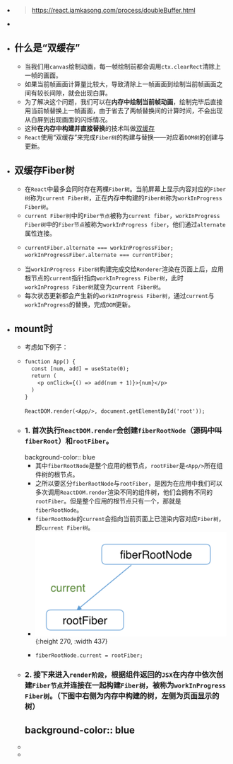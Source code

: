 - > https://react.iamkasong.com/process/doubleBuffer.html
-
- ## 什么是“双缓存”
	- 当我们用`canvas`绘制动画，每一帧绘制前都会调用`ctx.clearRect`清除上一帧的画面。
	- 如果当前帧画面计算量比较大，导致清除上一帧画面到绘制当前帧画面之间有较长间隙，就会出现白屏。
	- 为了解决这个问题，我们可以在**内存中绘制当前帧动画**，绘制完毕后直接用当前帧替换上一帧画面，由于省去了两帧替换间的计算时间，不会出现从白屏到出现画面的闪烁情况。
	- 这种**在内存中构建并直接替换**的技术叫做[双缓存](https://baike.baidu.com/item/%E5%8F%8C%E7%BC%93%E5%86%B2)
	- `React`使用“双缓存”来完成`Fiber树`的构建与替换——对应着`DOM树`的创建与更新。
- ## 双缓存Fiber树
	- 在`React`中最多会同时存在两棵`Fiber树`。当前屏幕上显示内容对应的`Fiber树`称为`current Fiber树`，正在内存中构建的`Fiber树`称为`workInProgress Fiber树`。
	- `current Fiber树`中的`Fiber节点`被称为`current fiber`，`workInProgress Fiber树`中的`Fiber节点`被称为`workInProgress fiber`，他们通过`alternate`属性连接。
	- ```
	  currentFiber.alternate === workInProgressFiber;
	  workInProgressFiber.alternate === currentFiber;
	  ```
	- 当`workInProgress Fiber树`构建完成交给`Renderer`渲染在页面上后，应用根节点的`current`指针指向`workInProgress Fiber树`，此时`workInProgress Fiber树`就变为`current Fiber树`。
	- 每次状态更新都会产生新的`workInProgress Fiber树`，通过`current`与`workInProgress`的替换，完成`DOM`更新。
- ## mount时
	- 考虑如下例子：
	- ```
	  function App() {
	    const [num, add] = useState(0);
	    return (
	      <p onClick={() => add(num + 1)}>{num}</p>
	    )
	  }
	  
	  ReactDOM.render(<App/>, document.getElementById('root'));
	  ```
	- ### 1. 首次执行`ReactDOM.render`会创建`fiberRootNode`（源码中叫`fiberRoot`）和`rootFiber`。
	  background-color:: blue
		- 其中`fiberRootNode`是整个应用的根节点，`rootFiber`是`<App/>`所在组件树的根节点。
		- 之所以要区分`fiberRootNode`与`rootFiber`，是因为在应用中我们可以多次调用`ReactDOM.render`渲染不同的组件树，他们会拥有不同的`rootFiber`。但是整个应用的根节点只有一个，那就是`fiberRootNode`。
		- `fiberRootNode`的`current`会指向当前页面上已渲染内容对应`Fiber树`，即`current Fiber树`。
		- ![image.png](../assets/image_1686298018029_0.png){:height 270, :width 437}
		- ```
		  fiberRootNode.current = rootFiber;
		  ```
	- ### 2. 接下来进入`render阶段`，根据组件返回的`JSX`在内存中依次创建`Fiber节点`并连接在一起构建`Fiber树`，被称为`workInProgress Fiber树`。（下图中右侧为内存中构建的树，左侧为页面显示的树）
	  background-color:: blue
		-
	-
	-